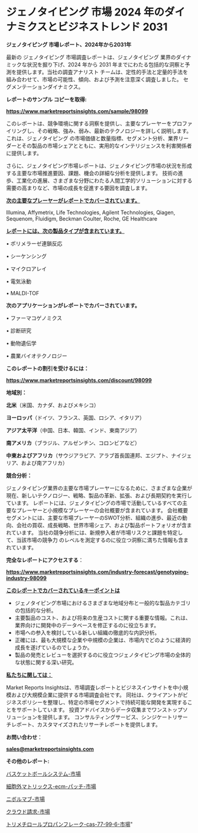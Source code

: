 # ジェノタイピング 市場 2024 年のダイナミクスとビジネストレンド 2031

<strong>ジェノタイピング 市場レポート、2024年から2031年</strong>

最新の ジェノタイピング 市場調査レポートは、ジェノタイピング 業界のダイナミックな状況を掘り下げ、2024 年から 2031 年までにわたる包括的な洞察と予測を提供します。当社の調査アナリスト チームは、定性的手法と定量的手法を組み合わせて、市場の可能性、傾向、および予測を注意深く調査しました。 セグメンテーションダイナミクス。



<strong>レポートのサンプル コピーを取得:</strong> <a href=https://www.marketreportsinsights.com/sample/98099>

<strong><u>https://www.marketreportsinsights.com/sample/98099</u></strong></a>

このレポートは、競争環境に関する洞察を提供し、主要なプレーヤーをプロファイリングし、その戦略、強み、弱み、最新のテクノロジーを詳しく説明します。 これは、ジェノタイピング の市場価値と数量指標、セグメント分析、業界リーダーとその製品の市場シェアとともに、実用的なインテリジェンスを利害関係者に提供します。

さらに、ジェノタイピング市場レポートは、ジェノタイピング市場の状況を形成する主要な市場推進要因、課題、機会の詳細な分析を提供します。 技術の進歩、工業化の進展、さまざまな分野にわたる人間工学的ソリューションに対する需要の高まりなど、市場の成長を促進する要因を調査します。



<strong><u>次の主要なプレーヤーがレポートでカバーされています。</u></strong>

Illumina, Affymetrix, Life Technologies, Agilent Technologies, Qiagen, Sequenom, Fluidigm, Beckman Coulter, Roche, GE Healthcare



<strong><u><b>レポートには、次の製品タイプが含まれています。</b></u></strong>

• ポリメラーゼ連鎖反応

• シーケンシング

• マイクロアレイ

• 電気泳動

• MALDI-TOF



<strong><b>次のアプリケーションがレポートでカバーされています。</b></strong>

• ファーマコゲノミクス

• 診断研究

• 動物遺伝学

• 農業バイオテクノロジー



<strong><b>このレポートの割引を受けるには：</b></strong><a href=https://www.marketreportsinsights.com/discount/98099>

<strong><u>https://www.marketreportsinsights.com/discount/98099</u></strong></a>



<strong>地域別：</strong>



<strong>北米</strong>（米国、カナダ、およびメキシコ）



<strong>ヨーロッパ</strong>（ドイツ、フランス、英国、ロシア、イタリア）



<strong>アジア太平洋</strong>（中国、日本、韓国、インド、東南アジア）



<strong>南アメリカ</strong>（ブラジル、アルゼンチン、コロンビアなど）



<strong>中東およびアフリカ</strong>（サウジアラビア、アラブ首長国連邦、エジプト、ナイジェリア、および南アフリカ）



<strong>競合分析：</strong>

ジェノタイピング業界の主要な市場プレーヤーになるために、さまざまな企業が現在、新しいテクノロジー、戦略、製品の革新、拡張、および長期契約を実行しています。 レポートには、ジェノタイピングの市場で活動しているすべての主要なプレーヤーと小規模なプレーヤーの会社概要が含まれています。 会社概要セグメントには、主要な市場プレーヤーのSWOT分析、組織の進歩、最近の動向、会社の買収、成長戦略、世界市場シェア、および製品ポートフォリオが含まれています。 当社の競争分析には、新規参入者が市場リスクと課題を特定して、当該市場の競争力 のレベルを測定するのに役立つ洞察に満ちた情報も含まれています。



<strong>完全なレポートにアクセスする</strong>：

<a href=https://www.marketreportsinsights.com/industry-forecast/genotyping-industry-98099>

<strong><u>https://www.marketreportsinsights.com/industry-forecast/genotyping-industry-98099</u></strong></a>



<strong><u><b>このレポートでカバーされているキーポイントは</b></u></strong>
<ul>
  <li>ジェノタイピング市場におけるさまざまな地域分布と一般的な製品カテゴリの包括的な分析。</li>
  <li>主要製品のコスト、および将来の生産コストに関する重要な情報。これは、業界向けに開発中のデータベースを修正するのに役立ちます。</li>
  <li>市場への参入を検討している新しい組織の徹底的な内訳分析。</li>
  <li>正確には、最も大規模な企業や中規模の企業は、市場内でどのように経済的成長を遂げているのでしょうか。</li>
  <li>製品の発売とレビューを選択するのに役立つジェノタイピング市場の全体的な状態に関する深い研究。</li>
</ul>


<strong><u><b>私たちに関しては：</b></u></strong>

Market Reports Insightsは、市場調査レポートとビジネスインサイトを中小規模および大規模企業に提供する市場調査会社です。 同社は、クライアントがビジネスポリシーを整理し、特定の市場セグメントで持続可能な開発を実現することをサポートしています。 投資アドバイスからデータ収集までワンストップソリューションを提供します。 コンサルティングサービス、シンジケートリサーチレポート、カスタマイズされたリサーチレポートを提供します。



<strong><b>お問い合わせ</b></strong>：

<a href=mailto:sales@marketreportsinsights.com>

<strong><u>sales@marketreportsinsights.com</u></strong></a>



<strong>その他のレポート:</strong>

<a href=https://www.linkedin.com/pulse/バスケットボールシステム-市場-2023-総利益と主要ベンダー-2030-qfebf/>バスケットボールシステム-市場</a>

<a href=https://www.linkedin.com/pulse/細胞外マトリックス-ecm-パッチ-市場-2023-年のダイナミクスとビジネストレンド-vhcof/>細胞外マトリックス-ecm-パッチ-市場</a>

<a href=https://www.linkedin.com/pulse/ニボルマブ-市場-2023-総利益と主要ベンダー-2030-pr-news-hub-9jnef/>ニボルマブ-市場</a>

<a href=https://www.linkedin.com/pulse/クラウド請求-市場-2023-swot-分析と最新イノベーション-2030-quwxf/>クラウド請求-市場</a>

<a href=https://www.linkedin.com/pulse/トリメチロールプロパンフレーク-cas-77-99-6-市場-2023-推進要因と成長機会-2030-pr-news-hub-b0e1f/>トリメチロールプロパンフレーク-cas-77-99-6-市場</a>"
